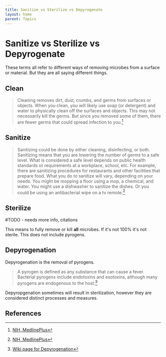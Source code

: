 ```yaml
---
title: Sanitize vs Sterilize vs Depyrogenate
layout: home
parent: Topics
---
```


# Sanitize vs Sterilize vs Depyrogenate

These terms all refer to different ways of removing microbes from a surface or material. But they are all saying different things.

## Clean

> Cleaning removes dirt, dust, crumbs, and germs from surfaces or objects. When you clean, you will likely use soap (or detergent) and water to physically clean off the surfaces and objects. This may not necessarily kill the germs. But since you removed some of them, there are fewer germs that could spread infection to you.[^1]

## Sanitize

> Sanitizing could be done by either cleaning, disinfecting, or both. Sanitizing means that you are lowering the number of germs to a safe level. What is considered a safe level depends on public health standards or requirements at a workplace, school, etc. For example, there are sanitizing procedures for restaurants and other facilities that prepare food. What you do to sanitize will vary, depending on your needs. You might be mopping a floor using a mop, a chemical, and water. You might use a dishwasher to sanitize the dishes. Or you could be using an antibacterial wipe on a tv remote.[^1]

## Sterilize

#TODO - needs more info, citations

This means to fully remove or kill **all** microbes. If it's not 100% it's not sterile. This does not include pyrogens.

## Depyrogenation

Depyrogenation is the removal of pyrogens.

> A pyrogen is defined as any substance that can cause a fever. Bacterial pyrogens include endotoxins and exotoxins, although many pyrogens are endogenous to the host.[^2]

Depyropgenation sometimes will result in sterilization, however they are considered distinct processes and measures.

## References

[^1]: [NIH, MedlinePlus](https://medlineplus.gov/cleaningdisinfectingandsanitizing.html)

[^2]: [Wiki page for Depyrogenation](https://en.wikipedia.org/wiki/Depyrogenation)
